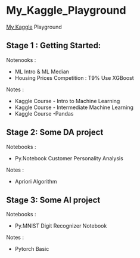 # My_Kaggle_Playground
[My Kaggle](https://www.kaggle.com/wuxinyun) Playground

## Stage 1 : Getting Started:
Notenooks :
- ML Intro & ML Median 
- Housing Prices Competition : T9% Use XGBoost 

Notes :
- Kaggle Course - Intro to Machine Learning
- Kaggle Course - Intermediate Machine Learning
- Kaggle Course -Pandas

## Stage 2: Some DA project 
Notebooks :
- Py.Notebook Customer Personality Analysis

Notes :
- Apriori Algorithm 

## Stage 3: Some AI project 
Notebooks :
- Py.MNIST Digit Recognizer Notebook

Notes :
- Pytorch Basic 
